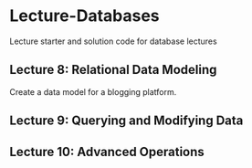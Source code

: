 # Lecture-Databases
Lecture starter and solution code for database lectures

## Lecture 8: Relational Data Modeling

Create a data model for a blogging platform.

## Lecture 9: Querying and Modifying Data

## Lecture 10: Advanced Operations